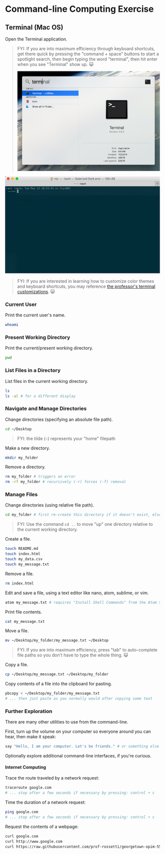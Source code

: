 # Command-line Computing Exercise

## Terminal (Mac OS)

Open the Terminal application.

> FYI: If you are into maximum efficiency through keyboard shortcuts, get there quick by pressing the "command + space" buttons to start a spotlight search, then begin typing the word "terminal", then hit enter when you see "Terminal" show up. :smiley_cat:
>
> ![a screenshot of the terminal app showing up as a result of a spotlight search](img/mac-shortcut.png)

![a screenshot of the terminal](img/mac-terminal.png)

> FYI: If you are interested in learning how to customize color themes and keyboard shortcuts, you may reference [the professor's terminal customizations](mac-terminal-customizations.md). :smiley_cat:

### Current User

Print the current user's name.

```sh
whoami
````

### Present Working Directory

Print the current/present working directory.

```sh
pwd
````

### List Files in a Directory

List files in the current working directory.

```sh
ls
ls -al # for a different display
````

### Navigate and Manage Directories

Change directories (specifying an absolute file path).

```sh
cd ~/Desktop
````

> FYI: the tilde (`~`) represents your "home" filepath

Make a new directory.

```sh
mkdir my_folder
````

Remove a directory.

```sh
rm my_folder # triggers an error
rm -rf my_folder # recursively (-r) forces (-f) removal
````

### Manage Files

Change directories (using relative file path).

```sh
cd my_folder # first re-create this directory if it doesn't exist, else this will trigger an error
````

> FYI: Use the command `cd ..` to move "up" one directory relative to the current working directory.

Create a file.

```sh
touch README.md
touch index.html
touch my_data.csv
touch my_message.txt
````

Remove a file.

```sh
rm index.html
````

Edit and save a file, using a text editor like nano, atom, sublime, or vim.

```sh
atom my_message.txt # requires "Install Shell Commands" from the Atom Settings
````

Print file contents.

```sh
cat my_message.txt
````

Move a file.

```sh
mv ~/Desktop/my_folder/my_message.txt ~/Desktop
````

> FYI: If you are into maximum efficiency, press "tab" to auto-complete file paths so you don't have to type the whole thing. :smiley_cat:

Copy a file.

```sh
cp ~/Desktop/my_message.txt ~/Desktop/my_folder
````

Copy contents of a file into the clipboard for pasting.

```sh
pbcopy < ~/Desktop/my_folder/my_message.txt
# ... then just paste as you normally would after copying some text
````

### Further Exploration

There are many other utilities to use from the command-line.

First, turn up the volume on your computer so everyone around you can hear, then make it speak:

```sh
say "Hello, I am your computer. Let's be friends." # or something else polite and appropriate
````

Optionally explore additional command-line interfaces, if you're curious.

#### Internet Computing

Trace the route traveled by a network request:

```sh
traceroute google.com
# ... stop after a few seconds if necessary by pressing: control + c
````

Time the duration of a network request:

```sh
ping google.com
# ... stop after a few seconds if necessary by pressing: control + c
````

Request the contents of a webpage:

```sh
curl google.com
curl http://www.google.com
curl https://raw.githubusercontent.com/prof-rossetti/georgetown-opim-557-201803/master/exercises/web-requests/data/teams.json
````
